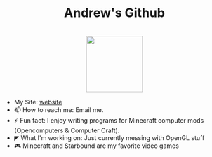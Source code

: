 ### 

<h1 align="center"> 
  Andrew's Github
</h1> 
<p align="center"> 
  <br />
  <img src="https://starbounder.org/mediawiki/images/3/3e/Bunny.gif" width=128 height=128 />
</p> 

- My Site: [website]
- 📫 How to reach me: Email me.
- ⚡ Fun fact: I enjoy writing programs for Minecraft computer mods (Opencomputers & Computer Craft).
- ◤ What I'm working on: Just currently messing with OpenGL stuff
- 🎮 Minecraft and Starbound are my favorite video games

[website]: https://andw.xyz
